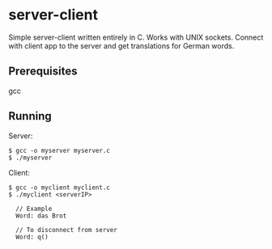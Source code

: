 # server-client

Simple server-client written entirely in C. Works with UNIX sockets.
Connect with client app to the server and get translations for German words.

## Prerequisites
gcc

## Running
Server:
```
$ gcc -o myserver myserver.c
$ ./myserver
```

Client:
```
$ gcc -o myclient myclient.c
$ ./myclient <serverIP>

  // Example
  Word: das Brot
  
  // To disconnect from server
  Word: q()
```

